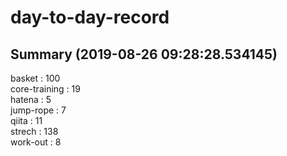 # day-to-day-record  
## Summary  (2019-08-26 09:28:28.534145)  
basket : 100  
core-training : 19  
hatena : 5  
jump-rope : 7  
qiita : 11  
strech : 138  
work-out : 8  
